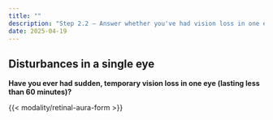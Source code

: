 ```yaml
---
title: ""
description: "Step 2.2 – Answer whether you've had vision loss in one eye."
date: 2025-04-19
---
```


## Disturbances in a single eye

**Have you ever had sudden, temporary vision loss in one eye (lasting less than 60 minutes)?**

<link rel="stylesheet" href="/css/symptom-check.css">

{{< modality/retinal-aura-form >}}
<script src="/js/modality/retinalAuraStep.js"></script>
